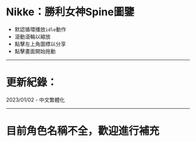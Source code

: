 # Nikke：勝利女神Spine圖鑒

- 默認循環播放`idle`動作
- 滾動滾輪以縮放
- 點擊左上角圖標以分享
- 點擊畫面開始拖動

---
# 更新紀錄：
2023/01/02 - 中文繁體化

---
# 目前角色名稱不全，歡迎進行補充
